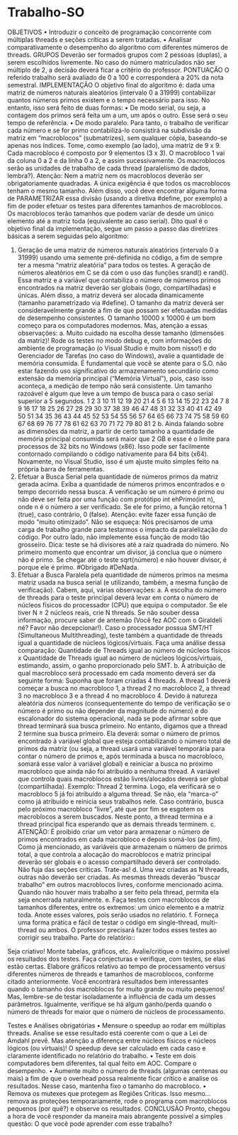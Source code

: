 # Trabalho-SO
OBJETIVOS
• Introduzir o conceito de programação concorrente com múltiplas threads e seções críticas a serem tratadas.
• Analisar comparativamente o desempenho do algoritmo com diferentes números de threads.
GRUPOS
Deverão ser formados grupos com 2 pessoas (duplas), a serem escolhidos livremente. No caso do número matriculados não
ser múltiplo de 2, a decisão deverá ficar a critério do professor.
PONTUAÇÃO
O referido trabalho será avaliado de 0 a 100 e corresponderá a 20% da nota semestral.
IMPLEMENTAÇÃO
O objetivo final do algoritmo é: dada uma matriz de números naturais aleatórios (intervalo 0 a 31999) contabilizar quantos
números primos existem e o tempo necessário para isso. No entanto, isso será feito de duas formas:
• De modo serial, ou seja, a contagem dos primos será feita um a um, um após o outro. Esse será o seu tempo de
referência.
• De modo paralelo. Para tanto, o trabalho de verificar cada número e se
for primo contabilizá-lo consistirá na subdivisão da matriz em
“macroblocos” (submatrizes), sem qualquer cópia, baseando-se apenas
nos índices.
Tome, como exemplo (ao lado), uma matriz de 9 x 9. Cada macrobloco
é composto por 9 elementos (3 x 3). O macrobloco 1 vai da coluna 0 a 2
e da linha 0 a 2, e assim sucessivamente. Os macroblocos serão as
unidades de trabalho de cada thread (paralelismo de dados, lembra?).
Atenção: Nem a matriz nem os macroblocos deverão ser
obrigatoriamente quadradas. A única exigência é que todos os
macroblocos tenham o mesmo tamanho. Além disso, você deve
encontrar alguma forma de PARAMETRIZAR essa divisão (usando a diretiva #define, por exemplo) a fim de poder
efetuar os testes para diferentes tamanhos de macroblocos. Os macroblocos terão tamanhos que podem variar de
desde um único elemento até a matriz toda (equivalente ao caso serial).
Dito qual é o objetivo final da implementação, segue um passo a passo das diretrizes básicas a serem seguidas pelo algoritmo:
1. Geração de uma matriz de números naturais aleatórios (intervalo 0 a 31999) usando uma semente pré-definida no
código, a fim de sempre ter a mesma “matriz aleatória” para todos os testes. A geração de números aleatórios em C
se dá com o uso das funções srand() e rand(). Essa matriz e a variável que contabiliza o número de números
primos encontrados na matriz deverão ser globais (logo, compartilhadas) e únicas. Além disso, a matriz deverá ser
alocada dinamicamente (tamanho parametrizado via #define). O tamanho da matriz deverá ser
consideravelmente grande a fim de que possam ser efetuadas medidas de desempenho consistentes. O tamanho
10000 x 10000 é um bom começo para os computadores modernos. Mas, atenção a essas observações:
a. Muito cuidado na escolha desse tamanho (dimensões da matriz)! Rode os testes no modo debug e, com
informações do ambiente de programação (o Visual Studio é muito bom nisso!) e do Gerenciador de Tarefas
(no caso do Windows), avalie a quantidade de memória consumida. É fundamental que você se atente para
o S.O. não estar fazendo uso significativo do armazenamento secundário como extensão da memória
principal (“Memória Virtual”), pois, caso isso aconteça, a medição de tempo não será consistente. Um
tamanho razoável é algum que leve a um tempo de busca para o caso serial superior a 5 segundos.
1 2 3
10 11 12
19 20 21
4 5 6
13 14 15
22 23 24
7 8 9
16 17 18
25 26 27
28 29 30
37 38 39
46 47 48
31 32 33
40 41 42
49 50 51
34 35 36
43 44 45
52 53 54
55 56 57
64 65 66
73 74 75
58 59 60
67 68 69
76 77 78
61 62 63
70 71 72
79 80 81
2
b. Ainda falando sobre as dimensões da matriz, a partir de certo tamanho a quantidade de memória principal
consumida será maior que 2 GB e esse é o limite para processos de 32 bits no Windows (x86). Isso pode ser
facilmente contornado compilando o código nativamente para 64 bits (x64). Novamente, no Visual Studio,
isso é um ajuste muito simples feito na própria barra de ferramentas.
2. Efetuar a Busca Serial pela quantidade de números primos da matriz gerada acima. Exiba a quantidade de números
primos encontrados e o tempo decorrido nessa busca.
A verificação se um número é primo ou não deve ser feita por uma função com protótipo int ehPrimo(int n),
onde n é o número a ser verificado. Se ele for primo, a função retorna 1 (true), caso contrário, 0 (false). Atenção: evite
fazer essa função de modo “muito otimizado”. Não se esqueça: Nós precisamos de uma carga de trabalho grande para
testarmos o impacto da paralelização do código. Por outro lado, não implemente essa função de modo tão grosseiro.
Dica: teste se há divisores até a raiz quadrada do número. No primeiro momento que encontrar um divisor, já conclua
que o número não é primo. Se chegar até o teste sqrt(número) e não houver divisor, é porque ele é primo.
#Obrigado #DeNada.
3. Efetuar a Busca Paralela pela quantidade de números primos na mesma matriz usada na busca serial (e utilizando,
também, a mesma função de verificação). Cabem, aqui, várias observações:
a. A escolha do número de threads para o teste principal deverá levar em conta o número de núcleos físicos
do processador (CPU) que equipa o computador. Se ele tiver N ≥ 2 núcleos reais, crie N threads. Se não souber
dessa informação, procure saber de antemão (Você fez AOC com o Giraldeli né? Favor não decepcionar!).
Caso o processador possua SMT/HT (Simultaneous Multithreading), teste também a quantidade de threads
igual a quantidade de núcleos lógicos/virtuais. Faça uma análise dessa comparação: Quantidade de Threads
igual ao número de núcleos físicos x Quantidade de Threads igual ao número de núcleos lógicos/virtuais,
estimando, assim, o ganho proporcionado pelo SMT.
b. A atribuição de qual macrobloco será processado em cada momento deverá ser da seguinte forma: Suponha
que foram criadas 4 threads. A thread 1 deverá começar a busca no macrobloco 1, a thread 2 no macrobloco
2, a thread 3 no macrobloco 3 e a thread 4 no macrobloco 4. Devido à natureza aleatória dos números
(consequentemente do tempo de verificação se o número é primo ou não depender da magnitude do
número) e do escalonador do sistema operacional, nada se pode afirmar sobre que thread terminará sua
busca primeiro. No entanto, digamos que a thread 2 termine sua busca primeiro. Ela deverá: somar o número
de primos encontrado à variável global que esteja contabilizando o número total de primos da matriz (ou
seja, a thread usará uma variável temporária para contar o número de primos e, após terminada a busca no
macrobloco, somará esse valor à variável global) e reiniciar a busca no próximo macrobloco que ainda não
foi atribuído a nenhuma thread. A variável que controla quais macroblocos estão livres/alocados deverá
ser global (compartilhada). Exemplo: Thread 2 termina. Logo, ela verificará se o macrobloco 5 já foi atribuído
a alguma thread. Se não, ela “marca-o” como já atribuído e reinicia seus trabalhos nele. Caso contrário, busca
pelo próximo macrobloco “livre”, até que por fim se esgotem os macroblocos a serem buscados. Neste ponto,
a thread termina e a thread principal fica esperando que as demais threads terminem.
c. ATENÇÃO: É proibido criar um vetor para armazenar o número de primos encontrados em cada macrobloco
e depois somá-los (ao fim). Como já mencionado, as variáveis que armazenam o número de primos total, a
que controla a alocação do macroblocos e matriz principal deverão ser globais e o acesso compartilhado
deverá ser controlado. Não fuja das seções críticas. Trate-as!
d. Uma vez criadas as N threads, outras não deverão ser criadas. As mesmas threads deverão “buscar trabalho”
em outros macroblocos livres, conforme mencionado acima. Quando não houver mais trabalho a ser feito
pela thread, permita ela seja encerrada naturalmente.
e. Faça testes com macroblocos de tamanhos diferentes, entre os extremos: um único elemento e a matriz
toda. Anote esses valores, pois serão usados no relatório.
f. Forneça uma forma prática e fácil de testar o código em single-thread, multi-thread ou ambos. O professor
precisará fazer todos esses testes ao corrigir seu trabalho.
Parte do relatório::

Seja criativo! Monte tabelas, gráficos, etc. Avalie/critique o máximo possível os resultados dos testes. Faça conjecturas e verifique, com testes, se elas estão certas.
Elabore gráficos relativo ao tempo de processamento versus diferentes números de threads e tamanhos de macroblocos,
conforme citado anteriormente. Você encontrará resultados bem interessantes quando o tamanho dos macroblocos for muito
grande ou muito pequenos! Mas, lembre-se de testar isoladamente a influência de cada um desses parâmetros.
Igualmente, verifique se há algum ganho/perda quando o número de threads for maior que o número de núcleos de
processamento.

Testes e Análises obrigatórias
• Mensure o speedup ao rodar em múltiplas threads. Analise se esse resultado está coerente com o que a Lei de Amdahl
prevê. Mas atenção a diferença entre núcleos físicos e núcleos lógicos (ou virtuais)! O speedup deve ser calculado em
cada caso e claramente identificado no relatório do trabalho.
• Teste em dois computadores bem diferentes, tal qual feito em AOC. Compare o desempenho.
• Aumente muito o número de threads (algumas centenas ou mais) a fim de que o overhead possa realmente ficar
crítico e analise os resultados. Nesse caso, mantenha fixo o tamanho do macrobloco.
• Remova os mutexes que protegem as Regiões Críticas. Isso mesmo... remova as proteções temporariamente, rode o
programa com macroblocos pequenos (por quê?) e observe os resultados.
CONCLUSÃO
Pronto, chegou a hora de você responder da maneira mais abrangente possível a simples questão:
O que você pode aprender com esse trabalho?

